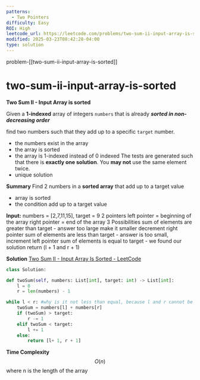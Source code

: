 ```yaml
---
patterns:
  - Two Pointers
difficulty: Easy
ROI: High
leetcode_url: https://leetcode.com/problems/two-sum-ii-input-array-is-sorted/
modified: 2025-03-23T08:42:28-04:00
type: solution
---
```

problem-[[two-sum-ii-input-array-is-sorted]]
# two-sum-ii-input-array-is-sorted


**Two Sum II - Input Array is sorted**

Given a **1-indexed** array of integers `numbers` that is already **_sorted in non-decreasing order_**

find two numbers such that they add up to a specific `target` number.
- the numbers exist in the array
- the array is sorted
- the array is 1-indexed instead of 0 indexed
The tests are generated such that there is **exactly one solution**. You **may not** use the same element twice.
- unique solution

**Summary**
Find 2 numbers in a **sorted array** that add up to a target value
- array is sorted
- the condition add up to a target value

**Input:** numbers = [2,7,11,15], target = 9
2 pointers 
left pointer = beginning of the array
right pointer = end of the array
3 Possibilities
sum of elements are greater than target
	- answer too large make it smaller decrement right pointer 
sum of elements are less than target
	- answer is too small, increment left pointer
sum of elements is equal to target
	- we found our solution return (l + 1 and r + 1)

**Solution**
[Two Sum II - Input Array Is Sorted - LeetCode](https://leetcode.com/problems/two-sum-ii-input-array-is-sorted/submissions/1579001145/)

```python
class Solution:

def twoSum(self, numbers: List[int], target: int) -> List[int]:
	l = 0
	r = len(numbers) - 1

while l < r: #why is it not less than equal, because l and r cannot be the same
	twoSum = numbers[l] + numbers[r]
	if (twoSum) > target:
		r -= 1
	elif twoSum < target:
		l += 1
	else:
		return [l+ 1, r + 1]
```

**Time Complexity**
$$
O(n)
$$
where n is the length of the array
